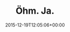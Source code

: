 ---
retweeted: false
source: <a href="http://mvilla.it/fenix" rel="nofollow">Fenix for Android</a>
entities:
  user_mentions: []
  urls: []
  symbols: []
  media:
  - expanded_url: https://twitter.com/bascht/status/678184279059361793/photo/1
    indices:
    - '9'
    - '32'
    url: https://t.co/KnYTiSfCN8
    media_url: http://pbs.twimg.com/media/CWllAX5WsAAk17n.jpg
    id_str: '678184275984953344'
    id: '678184275984953344'
    media_url_https: https://pbs.twimg.com/media/CWllAX5WsAAk17n.jpg
    sizes:
      large:
        w: '2016'
        h: '1512'
        resize: fit
      thumb:
        w: '150'
        h: '150'
        resize: crop
      medium:
        w: '1200'
        h: '900'
        resize: fit
      small:
        w: '680'
        h: '510'
        resize: fit
    type: photo
    display_url: pic.twitter.com/KnYTiSfCN8
  hashtags: []
display_text_range:
- '0'
- '32'
favorite_count: '9'
id_str: '678184279059361793'
truncated: false
retweet_count: '0'
id: '678184279059361793'
possibly_sensitive: false
created_at: Sat Dec 19 12:05:06 +0000 2015
favorited: false
full_text: Öhm. Ja.
lang: sv
extended_entities:
  media:
  - expanded_url: https://twitter.com/bascht/status/678184279059361793/photo/1
    indices:
    - '9'
    - '32'
    url: https://t.co/KnYTiSfCN8
    media_url: http://pbs.twimg.com/media/CWllAX5WsAAk17n.jpg
    id_str: '678184275984953344'
    id: '678184275984953344'
    media_url_https: https://pbs.twimg.com/media/CWllAX5WsAAk17n.jpg
    sizes:
      large:
        w: '2016'
        h: '1512'
        resize: fit
      thumb:
        w: '150'
        h: '150'
        resize: crop
      medium:
        w: '1200'
        h: '900'
        resize: fit
      small:
        w: '680'
        h: '510'
        resize: fit
    type: photo
    display_url: pic.twitter.com/KnYTiSfCN8
tags:
- pesos:twitter
date: '2015-12-19T12:05:06+00:00'
src: https://twitter.com/bascht/status/678184279059361793
original_url: https://twitter.com/bascht/status/678184279059361793
type: twitter_tweet
media_url: https://img.bascht.com/twitter/pbs.twimg.com/media/CWllAX5WsAAk17n.jpg
text: Öhm. Ja.
title: Öhm. Ja.

---